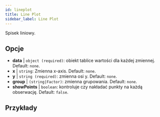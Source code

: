 ```yaml
---
id: lineplot
title: Line Plot
sidebar_label: Line Plot
---
```


Spisek liniowy.

## Opcje

* __data__ | `object (required)`: obiekt tablice wartości dla każdej zmiennej. Default: `none`.
* __x__ | `string`: Zmienna x-axis. Default: `none`.
* __y__ | `string (required)`: zmienna osi y. Default: `none`.
* __group__ | `(string|Factor)`: zmienna grupowania. Default: `none`.
* __showPoints__ | `boolean`: kontroluje czy nakładać punkty na każdą obserwację. Default: `false`.


## Przykłady

